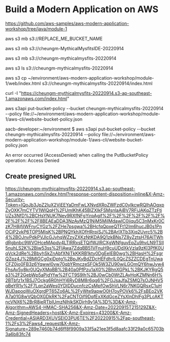 
#  Build a Modern Application on AWS

https://github.com/aws-samples/aws-modern-application-workshop/tree/java/module-1

 aws s3 mb s3://REPLACE_ME_BUCKET_NAME
  
  aws s3 mb s3://cheungm-MythicalMysfitsIDE-20220914
  
  aws s3 mb s3://cheungm-mythicalmysfits-20220914
  
  aws s3 ls s3://cheungm-mythicalmysfits-20220914
  
  aws s3 cp ~/environment/aws-modern-application-workshop/module-1/web/index.html s3://cheungm-mythicalmysfits-20220914/index.html
  
    
  curl -I "https://cheungm-mythicalmysfits-20220914.s3-ap-southeast-1.amazonaws.com/index.html"
  
  aws s3api put-bucket-policy --bucket cheungm-mythicalmysfits-20220914 --policy file://~/environment/aws-modern-application-workshop/module-1/aws-cli/website-bucket-policy.json


aacb-developer:~/environment $   aws s3api put-bucket-policy --bucket cheungm-mythicalmysfits-20220914 --policy file://~/environment/aws-modern-application-workshop/module-1/aws-cli/website-bucket-policy.json

An error occurred (AccessDenied) when calling the PutBucketPolicy operation: Access Denied


## Create presigned URL
https://cheungm-mythicalmysfits-20220914.s3.ap-southeast-1.amazonaws.com/index.html?response-content-disposition=inline&X-Amz-Security-Token=IQoJb3JpZ2luX2VjEEYaDmFwLXNvdXRoZWFzdC0yIkcwRQIhAOqxpZvOXK7mCYTV1WIQqH%2FUmlKhK45BlZXIkFSMsnlaAiBV7RFiJAKqZTzFtiUZs3NfD%2BCHsYNUK7Nev9RXfNFgYirpAgjf%2F%2F%2F%2F%2F%2F%2F%2F%2F%2F8BEAEaDDA3NzAyMzQ1NjM5MiIMdawIC0iiqu5C3nMxKr0CzK7H8jfjIWFnyCYGz%2FZHe7psgwa%2BHcfqQpxeQTFt12Im6hucJB0s1PnOCiP2vkP6TOP5MisK%2BPNQYkhXOfHRrpiSJ%2BArIXTb3Xjq2Uvrc5%2B4%2BOJnvPdkPVJlcGJyhqWZzyZXKzNtKDA9Q1zkBNs7Z8yZztsH76AlTWhdRgbnbc9WVOHceMApdy4LTlRRxsETQifWJlRCXgWNfguvEpZu9hvLN9TSII5nuhLS2K%2Bjw53ss%2FIAwa7ZdqBB51VFnuH9cuUDdXkVzIa9zKl3PfK0UqVck2dRe%2BbyhSkZnAbfXNiTkKKRB1kty0DgEeIEB0wg%2BHasH%2FsgrQZpz4J%2BMIGCg0xiDptg%2BpJKyBdZDcHEFdhrlL0QcZSZZCDEgTnUwaCFZ0jo0FB3z6YqwwI0vw70qbYRmczeSFOk5W3ZU90wjLGOmQY6hwJyw4FhsAv5y8kr0UQyXMqBB%2B40a0PfPzu1aX0%2BhnXGPkL%2BKJKYRgQ5a3%2F2GebWp5aPjdYfw%2FCT9S9lh%2BJ0wCb0WtZLAyHoKZMNn6H%2BTbfz1x1BSJ7Ockg6R0hHYj6RyD8M8r6qg6%2FGJsaJfaZSMQ7sOJNHV5qBeYR1y%2F7Lqn2aWes0YDIDDucnfczCsMpfOwShVLN6r7NKGQRsxC1uHWJDapoqWuOXgrdPT65Zo6AL%2FyWte9apwO0H7oyPOVk6%2FsBEo2VKA7a01G8wVQbOXGDkRK%2FaCNTOjf9DqfExXKdGceZYsXlnDhlFg3PLcAKTncVNX6%2BrR8jeRTbIUmzNlhlkSKDjrh9y1A%3D%3D&X-Amz-Algorithm=AWS4-HMAC-SHA256&X-Amz-Date=20220915T215129Z&X-Amz-SignedHeaders=host&X-Amz-Expires=43200&X-Amz-Credential=ASIARD3XUVSEIO3PU6TE%2F20220915%2Fap-southeast-1%2Fs3%2Faws4_request&X-Amz-Signature=289e7460b74d6ff8f9909a33f5a21ee3f5d8aafc33f29a0c65703b3a6b83fc74
